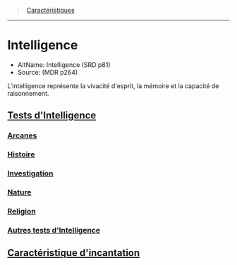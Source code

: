 ﻿---
!Items
Name: Intelligence
AltName: Intelligence (SRD p81)
Source: (MDR p264)
Id: abilities_intelligence_hd.md#intelligence
RootId: abilities_intelligence_hd.md
ParentLink: abilities_hd.md
ParentName: Caractéristiques
NameLevel: 1
Attributes: {}
---
>  [Caractéristiques](hd_abilities.md)

---


# Intelligence

- AltName: Intelligence (SRD p81)
- Source: (MDR p264)

L'intelligence représente la vivacité d'esprit, la mémoire et la capacité de raisonnement.



## [Tests d'Intelligence](hd_abilities_intelligence_tests_dintelligence.md)



### [Arcanes](hd_abilities_intelligence_arcanes.md)



### [Histoire](hd_abilities_intelligence_histoire.md)



### [Investigation](hd_abilities_intelligence_investigation.md)



### [Nature](hd_abilities_intelligence_nature.md)



### [Religion](hd_abilities_intelligence_religion.md)



### [Autres tests d'Intelligence](hd_abilities_intelligence_autres_tests_dintelligence.md)



## [Caractéristique d'incantation](hd_abilities_intelligence_caracteristique_dincantation.md)

